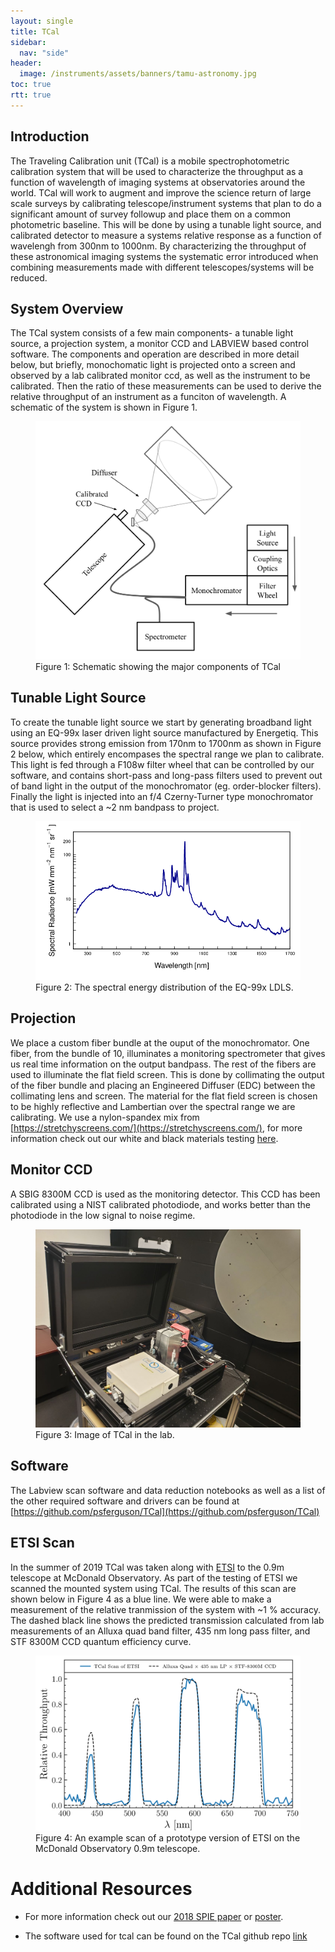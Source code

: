 ```yaml
---
layout: single
title: TCal
sidebar:
  nav: "side"
header:
  image: /instruments/assets/banners/tamu-astronomy.jpg
toc: true
rtt: true
---
```

## Introduction
The Traveling Calibration unit (TCal) is a mobile spectrophotometric calibration system that will be used to characterize the throughput as a function of wavelength of imaging systems at observatories around the world. TCal will work to augment and improve the science return of large scale surveys by calibrating telescope/instrument systems that plan to do a significant amount of survey followup and place them on a common photometric baseline. This will be done by using a tunable light source, and calibrated detector to measure a systems relative response as a function of wavelengh from 300nm to 1000nm. By characterizing the throughput of these astronomical imaging systems the systematic error introduced when combining measurements made with different telescopes/systems will be reduced.

## System Overview
The TCal system consists of a few main components- a tunable light source, a projection system, a monitor CCD and LABVIEW based control software. The components and operation are described in more detail below, but briefly, monochomatic light is projected onto a screen and observed by a lab calibrated monitor ccd, as well as the instrument to be calibrated. Then the ratio of these measurements can be used to derive the relative throughput of an instrument as a funciton of wavelength. A schematic of the system is shown in Figure 1. 

<figure>
  <a href="/instruments/assets/tcal/schematic.png" target="_blank"><img src="/instruments/assets/tcal/schematic.png" alt="schematic"></a>
  <figcaption>Figure 1: Schematic showing the major components of TCal</figcaption>
</figure>

## Tunable Light Source
To create the tunable light source we start by generating broadband light using an EQ-99x laser driven light source manufactured by Energetiq. This source provides strong emission from 170nm to 1700nm as shown in Figure 2 below, which entirely encompases the spectral range we plan to calibrate. This light is fed through a F108w filter wheel that can be controlled by our software, and contains short-pass and long-pass filters used to prevent out of band light in the output of the monochromator (eg. order-blocker filters). Finally the light is injected into an f/4 Czerny-Turner type monochromator that is used to select a ~2 nm bandpass to project.

<figure>
  <a href="/instruments/assets/tcal/EQ-99X_sprad.png" target="_blank"><img src="/instruments/assets/tcal/EQ-99X_sprad.png" alt="EQ-99x"></a>
  <figcaption>Figure 2: The spectral energy distribution of the EQ-99x LDLS.</figcaption>
</figure>

## Projection
We place a custom fiber bundle at the ouput of the monochromator. One fiber, from the bundle of 10, illuminates a monitoring spectrometer that gives us real time information on the output bandpass. The rest of the fibers are used to illuminate the flat field screen. This is done by collimating the output of the fiber bundle and placing an Engineered Diffuser (EDC) between the collimating lens and screen. The material for the flat field screen is chosen to be highly reflective and Lambertian over the spectral range we are calibrating. We use a nylon-spandex mix from [https://stretchyscreens.com/](https://stretchyscreens.com/), for more information check out our white and black materials testing [here](/instruments/reflectance/).

## Monitor CCD
A SBIG 8300M CCD is used as the monitoring detector. This CCD has been calibrated using a NIST calibrated photodiode, and works better than the photodiode in the low signal to noise regime. 

<figure>
  <a href="/instruments/assets/tcal/tcal_lab.jpg" target="_blank"><img src="/instruments/assets/tcal/tcal_lab.jpg" alt="tcal_lab"></a>
  <figcaption>Figure 3: Image of TCal in the lab.</figcaption>
</figure>

## Software
The Labview scan software and data reduction notebooks as well as a list of the other required software and drivers can be found at [https://github.com/psferguson/TCal](https://github.com/psferguson/TCal)

## ETSI Scan
In the summer of 2019 TCal was taken along with [ETSI](/instruments/etsi/) to the 0.9m telescope at McDonald Observatory. As part of the testing of ETSI we scanned the mounted system using TCal. The results of this scan are shown below in Figure 4 as a blue line. We were able to make a measurement of the relative tranmission of the system with ~1 % accuracy. The dashed black line shows the predicted transmission calculated from lab measurements of an Alluxa quad band filter, 435 nm long pass filter, and STF 8300M CCD quantum efficiency curve.

<figure>
  <a href="/instruments/assets/tcal/etsi_scan_summer_2019.png" target="_blank"><img src="/instruments/assets/tcal/etsi_scan_summer_2019.png" alt="etsiscan"></a>
  <figcaption>Figure 4: An example scan of a prototype version of ETSI on the McDonald Observatory 0.9m telescope.</figcaption>
</figure>

# Additional Resources

* For more information check out our [2018 SPIE paper](/publications/assets/2018-SPIE-10702-119-TCal_paper_1.pdf) or [poster](/publications/assets/2018-SPIE-10702-119-TCal_poster.pdf). 

* The software used for tcal can be found on the TCal github repo [link](https://github.com/psferguson/TCal) 